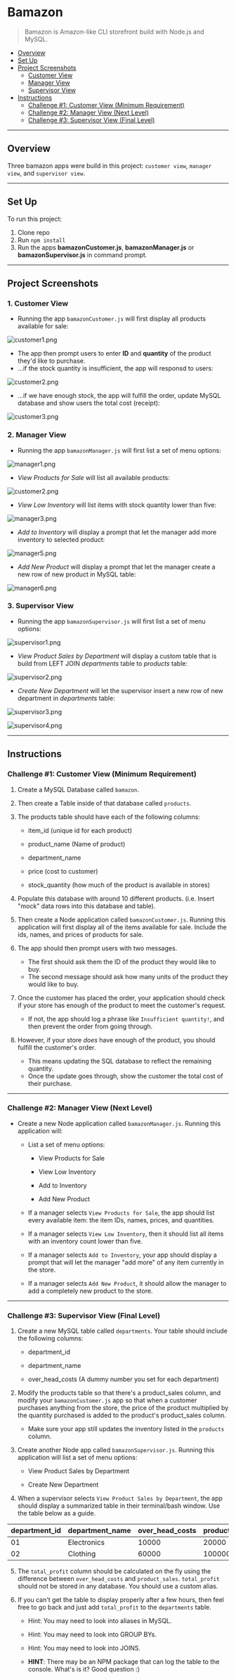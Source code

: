 # Bamazon

> Bamazon is Amazon-like CLI storefront build with Node.js and MySQL.

<!-- toc -->

- [Overview](#Overview)
- [Set Up](#Set-Up)
- [Project Screenshots](#Project-Screenshots)
  * [Customer View](#Customer-View)
  * [Manager View](#Manager-View)
  * [Supervisor View](#Supervisor-View)
- [Instructions](#Instructions)
  * [Challenge #1: Customer View (Minimum Requirement)](#Challenge-1-Customer-View-Minimum-Requirement)
  * [Challenge #2: Manager View (Next Level)](#Challenge-2-Manager-View-Next-Level)
  * [Challenge #3: Supervisor View (Final Level)](#Challenge-3-Supervisor-View-Final-Level)

<!-- tocstop -->

-----

## Overview

Three bamazon apps were build in this project: `customer view`, `manager view`, and `supervisor view`.

-----

## Set Up

To run this project:

1. Clone repo
2. Run `npm install`
3. Run the apps **bamazonCustomer.js**, **bamazonManager.js** or **bamazonSupervisor.js** in command prompt.

-----

## Project Screenshots

### 1. Customer View

- Running the app `bamazonCustomer.js` will first display all products available for sale:

![customer1.png](Screenshots/customer1.png)

- The app then prompt users to enter **ID** and **quantity** of the product they'd like to purchase.
- ...if the stock quantity is insufficient, the app will responsd to users:
  
![customer2.png](Screenshots/customer2.png)
  
- ...if we have enough stock, the app will fulfill the order, update MySQL database and show users the total cost (receipt): 

![customer3.png](Screenshots/customer3.png)

### 2. Manager View

- Running the app `bamazonManager.js` will first list a set of menu options:

![manager1.png](Screenshots/manager1.png)

- *View Products for Sale* will list all available products:

![customer2.png](Screenshots/manager2.png)

- *View Low Inventory* will list items with stock quantity lower than five:

![manager3.png](Screenshots/manager3.png)

- *Add to Inventory* will display a prompt that let the manager add more inventory to selected product:

![manager5.png](Screenshots/manager5.png)

- *Add New Product* will display a prompt that let the manager create a new row of new product in MySQL table:

![manager6.png](Screenshots/manager6.png)


### 3. Supervisor View

- Running the app `bamazonSupervisor.js` will first list a set of menu options:

![supervisor1.png](Screenshots/supervisor1.png)

- *View Product Sales by Department* will display a custom table that is build from LEFT JOIN *departments* table to *products* table: 

![supervisor2.png](Screenshots/supervisor2.png)

- *Create New Department* will let the supervisor insert a new row of new department in *departments* table:

![supervisor3.png](Screenshots/supervisor3.png)

![supervisor4.png](Screenshots/supervisor4.png)

-----

## Instructions

### Challenge #1: Customer View (Minimum Requirement)

1. Create a MySQL Database called `bamazon`.

2. Then create a Table inside of that database called `products`.

3. The products table should have each of the following columns:

   * item_id (unique id for each product)

   * product_name (Name of product)

   * department_name

   * price (cost to customer)

   * stock_quantity (how much of the product is available in stores)

4. Populate this database with around 10 different products. (i.e. Insert "mock" data rows into this database and table).

5. Then create a Node application called `bamazonCustomer.js`. Running this application will first display all of the items available for sale. Include the ids, names, and prices of products for sale.

6. The app should then prompt users with two messages.

   * The first should ask them the ID of the product they would like to buy.
   * The second message should ask how many units of the product they would like to buy.

7. Once the customer has placed the order, your application should check if your store has enough of the product to meet the customer's request.

   * If not, the app should log a phrase like `Insufficient quantity!`, and then prevent the order from going through.

8. However, if your store _does_ have enough of the product, you should fulfill the customer's order.
   * This means updating the SQL database to reflect the remaining quantity.
   * Once the update goes through, show the customer the total cost of their purchase.

- - -

### Challenge #2: Manager View (Next Level)

* Create a new Node application called `bamazonManager.js`. Running this application will:

  * List a set of menu options:

    * View Products for Sale
    
    * View Low Inventory
    
    * Add to Inventory
    
    * Add New Product

  * If a manager selects `View Products for Sale`, the app should list every available item: the item IDs, names, prices, and quantities.

  * If a manager selects `View Low Inventory`, then it should list all items with an inventory count lower than five.

  * If a manager selects `Add to Inventory`, your app should display a prompt that will let the manager "add more" of any item currently in the store.

  * If a manager selects `Add New Product`, it should allow the manager to add a completely new product to the store.

- - -

### Challenge #3: Supervisor View (Final Level)

1. Create a new MySQL table called `departments`. Your table should include the following columns:

   * department_id

   * department_name

   * over_head_costs (A dummy number you set for each department)

2. Modify the products table so that there's a product_sales column, and modify your `bamazonCustomer.js` app so that when a customer purchases anything from the store, the price of the product multiplied by the quantity purchased is added to the product's product_sales column.

   * Make sure your app still updates the inventory listed in the `products` column.

3. Create another Node app called `bamazonSupervisor.js`. Running this application will list a set of menu options:

   * View Product Sales by Department
   
   * Create New Department

4. When a supervisor selects `View Product Sales by Department`, the app should display a summarized table in their terminal/bash window. Use the table below as a guide.

| department_id | department_name | over_head_costs | product_sales | total_profit |
| ------------- | --------------- | --------------- | ------------- | ------------ |
| 01            | Electronics     | 10000           | 20000         | 10000        |
| 02            | Clothing        | 60000           | 100000        | 40000        |

5. The `total_profit` column should be calculated on the fly using the difference between `over_head_costs` and `product_sales`. `total_profit` should not be stored in any database. You should use a custom alias.

6. If you can't get the table to display properly after a few hours, then feel free to go back and just add `total_profit` to the `departments` table.

   * Hint: You may need to look into aliases in MySQL.

   * Hint: You may need to look into GROUP BYs.

   * Hint: You may need to look into JOINS.

   * **HINT**: There may be an NPM package that can log the table to the console. What's is it? Good question :)